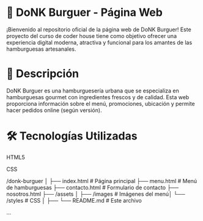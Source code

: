 
# 🍔 DoNK Burguer - Página Web

¡Bienvenido al repositorio oficial de la página web de DoNK Burguer!
Este proyecto del curso de coder house tiene como objetivo ofrecer una experiencia digital moderna, atractiva y funcional para los amantes de las hamburguesas artesanales.

# 🚀 Descripción

DoNK Burguer es una hamburguesería urbana que se especializa en hamburguesas gourmet con ingredientes frescos y de calidad. Esta web proporciona información sobre el menú, promociones, ubicación y permite hacer pedidos online (según versión).

# 🛠️ Tecnologías Utilizadas

HTML5

CSS 


/donk-burguer │ ├── index.html             # Página principal ├── menu.html              # Menú de hamburguesas ├── contacto.html          # Formulario de contacto ├── nosotros.html            ├── /assets │   ├── /images            # Imágenes del menú│   └── /styles            # CSS  │ ├──  └── README.md              # Este archivo

...
